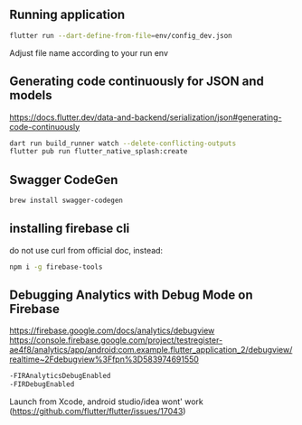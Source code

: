 
## Running application 
``` bash
flutter run --dart-define-from-file=env/config_dev.json
```
Adjust file name according to your run env


## Generating code continuously for JSON and models
https://docs.flutter.dev/data-and-backend/serialization/json#generating-code-continuously

```bash
dart run build_runner watch --delete-conflicting-outputs
flutter pub run flutter_native_splash:create
```

## Swagger CodeGen
```bash
brew install swagger-codegen
```

## installing firebase cli
do not use curl from official doc, instead:
```bash
npm i -g firebase-tools
```

## Debugging Analytics with Debug Mode on Firebase
https://firebase.google.com/docs/analytics/debugview
https://console.firebase.google.com/project/testregister-ae4f8/analytics/app/android:com.example.flutter_application_2/debugview/realtime~2Fdebugview%3Ffpn%3D583974691550

```bash
-FIRAnalyticsDebugEnabled
-FIRDebugEnabled
```

Launch from Xcode, android studio/idea wont' work (https://github.com/flutter/flutter/issues/17043)